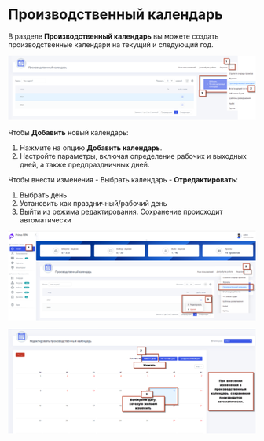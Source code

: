 # Производственный календарь

В разделе **Производственный календарь** вы можете создать производственные календари на текущий и следующий год.

![](../.gitbook/assets1/production_calend.png)


Чтобы **Добавить** новый календарь:
1. Нажмите на опцию **Добавить календарь**.
2. Настройте параметры, включая определение рабочих и выходных дней, а также предпраздничных дней.


Чтобы внести изменения - Выбрать календарь - **Отредактировать**:
1. Выбрать день
2. Установить как праздничный/рабочий день
3. Выйти из режима редактирования. Сохранение происходит автоматически


![](../.gitbook/assets1/calend1.png)

![](../.gitbook/assets1/proizv_calend.png)
